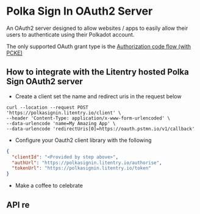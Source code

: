 # Polka Sign In OAuth2 Server

An OAuth2 server designed to allow websites / apps to easily allow their users to authenticate using their Polkadot account.

The only supported OAuth grant type is the [Authorization code flow (with PCKE)](https://oauth.net/2/grant-types/authorization-code/)

## How to integrate with the Litentry hosted Polka Sign OAuth2 server

- Create a client set the name and redirect uris in the request below

```shell
curl --location --request POST 'https://polkasignin.litentry.io/client' \
--header 'Content-Type: application/x-www-form-urlencoded' \
--data-urlencode 'name=My Amazing App' \
--data-urlencode 'redirectUris[0]=https://oauth.pstmn.io/v1/callback'
```

- Configure your Oauth2 client library with the following

```json
{
  "clientId": "<Provided by step above>",
  "authUrl": "https://polkasignin.litentry.io/authorise",
  "tokenUrl": "https://polkasignin.litentry.io/token"
}
```

- Make a coffee to celebrate

## API re
